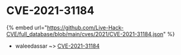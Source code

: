 # CVE-2021-31184
{% embed url="https://github.com/Live-Hack-CVE/full_database/blob/main/cves/2021/CVE-2021-31184.json" %}

* waleedassar ~> [CVE-2021-31184](https://www.alice-snow.ru/2021/database/cve-2021-31184/cve-2021-31184-waleedassar)
